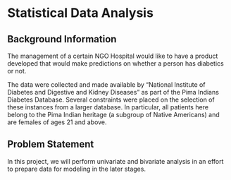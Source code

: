 # Statistical Data Analysis

## Background Information
The management of a certain NGO Hospital would like to have a product developed that
would make predictions on whether a person has diabetics or not.

The data were collected and made available by “National Institute of Diabetes and
Digestive and Kidney Diseases” as part of the Pima Indians Diabetes Database. Several
constraints were placed on the selection of these instances from a larger database. In
particular, all patients here belong to the Pima Indian heritage (a subgroup of Native
Americans) and are females of ages 21 and above.

## Problem Statement
In this project, we will perform univariate and bivariate analysis in an effort to
prepare data for modeling in the later stages.
